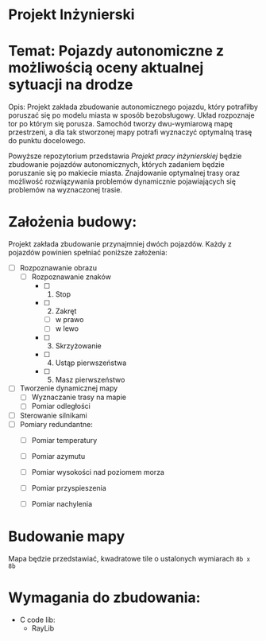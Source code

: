 # Projekt Inżynierski
# Temat: Pojazdy autonomiczne z możliwością oceny aktualnej sytuacji na drodze

Opis:
Projekt zakłada zbudowanie autonomicznego pojazdu, który potrafiłby poruszać się po modelu miasta w sposób bezobsługowy. 
Układ rozpoznaje tor po którym się porusza. 
Samochód tworzy dwu-wymiarową mapę przestrzeni, a dla tak stworzonej mapy potrafi wyznaczyć optymalną trasę do punktu docelowego.

Powyższe repozytorium przedstawia *Projekt pracy inżynierskiej* będzie zbudowanie pojazdów autonomicznych, których zadaniem będzie poruszanie się po makiecie miasta.
Znajdowanie optymalnej trasy oraz możliwość rozwiązywania problemów dynamicznie pojawiających się problemów na wyznaczonej trasie.


# Założenia budowy:
Projekt zakłada zbudowanie przynajmniej dwóch pojazdów. 
Każdy z pojazdów powinien spełniać poniższe założenia:
- [ ] Rozpoznawanie obrazu
    - [ ] Rozpoznawanie znaków
        - [ ] 1. Stop
        - [ ] 2. Zakręt
            - [ ] w prawo
            - [ ] w lewo
        - [ ] 3. Skrzyżowanie
        - [ ] 4. Ustąp pierwszeństwa
        - [ ] 5. Masz pierwszeństwo
- [ ] Tworzenie dynamicznej mapy 
    - [ ] Wyznaczanie trasy na mapie
    - [ ] Pomiar odległości
- [ ] Sterowanie silnikami
- [ ] Pomiary redundantne:
    - [ ] Pomiar temperatury
    - [ ] Pomiar azymutu
    - [ ] Pomiar wysokości nad poziomem morza
    - [ ] Pomiar przyspieszenia
    - [ ] Pomiar nachylenia


# Budowanie mapy
Mapa będzie przedstawiać, kwadratowe tile o ustalonych wymiarach `8b x 8b`


# Wymagania do zbudowania:
- C code lib:
    - RayLib
